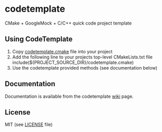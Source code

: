 # codetemplate
CMake + GoogleMock + C/C++ quick code project template

## Using CodeTemplate
1. Copy [codetemplate.cmake](https://github.com/GatorQue/codetemplate/blob/master/codetemplate.cmake) file into your project
2. Add the following line to your projects top-level CMakeLists.txt file
include(${PROJECT_SOURCE_DIR}/codetemplate.cmake)
3. Use the codetemplate provided methods (see documentation below)

## Documentation
Documentation is available from the codetemplate [wiki](https://github.com/GatorQue/codetemplate/wiki) page.


## License
MIT (see [LICENSE](https://github.com/GatorQue/codetemplate/blob/master/LICENSE) file)

